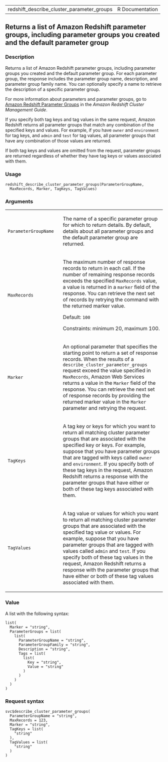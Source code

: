 <table style="width: 100%;">
<tbody>
<tr class="odd">
<td>redshift_describe_cluster_parameter_groups</td>
<td style="text-align: right;">R Documentation</td>
</tr>
</tbody>
</table>

## Returns a list of Amazon Redshift parameter groups, including parameter groups you created and the default parameter group

### Description

Returns a list of Amazon Redshift parameter groups, including parameter
groups you created and the default parameter group. For each parameter
group, the response includes the parameter group name, description, and
parameter group family name. You can optionally specify a name to
retrieve the description of a specific parameter group.

For more information about parameters and parameter groups, go to
[Amazon Redshift Parameter
Groups](https://docs.aws.amazon.com/redshift/latest/mgmt/working-with-parameter-groups.html)
in the *Amazon Redshift Cluster Management Guide*.

If you specify both tag keys and tag values in the same request, Amazon
Redshift returns all parameter groups that match any combination of the
specified keys and values. For example, if you have `owner` and
`environment` for tag keys, and `admin` and `test` for tag values, all
parameter groups that have any combination of those values are returned.

If both tag keys and values are omitted from the request, parameter
groups are returned regardless of whether they have tag keys or values
associated with them.

### Usage

    redshift_describe_cluster_parameter_groups(ParameterGroupName,
      MaxRecords, Marker, TagKeys, TagValues)

### Arguments

<table>
<colgroup>
<col style="width: 35%" />
<col style="width: 65%" />
</colgroup>
<tbody>
<tr class="odd">
<td><code
id="redshift_describe_cluster_parameter_groups_:_ParameterGroupName">ParameterGroupName</code></td>
<td><p>The name of a specific parameter group for which to return
details. By default, details about all parameter groups and the default
parameter group are returned.</p></td>
</tr>
<tr class="even">
<td><code
id="redshift_describe_cluster_parameter_groups_:_MaxRecords">MaxRecords</code></td>
<td><p>The maximum number of response records to return in each call. If
the number of remaining response records exceeds the specified
<code>MaxRecords</code> value, a value is returned in a
<code>marker</code> field of the response. You can retrieve the next set
of records by retrying the command with the returned marker value.</p>
<p>Default: <code>100</code></p>
<p>Constraints: minimum 20, maximum 100.</p></td>
</tr>
<tr class="odd">
<td><code
id="redshift_describe_cluster_parameter_groups_:_Marker">Marker</code></td>
<td><p>An optional parameter that specifies the starting point to return
a set of response records. When the results of a
<code>describe_cluster_parameter_groups</code> request exceed the value
specified in <code>MaxRecords</code>, Amazon Web Services returns a
value in the <code>Marker</code> field of the response. You can retrieve
the next set of response records by providing the returned marker value
in the <code>Marker</code> parameter and retrying the request.</p></td>
</tr>
<tr class="even">
<td><code
id="redshift_describe_cluster_parameter_groups_:_TagKeys">TagKeys</code></td>
<td><p>A tag key or keys for which you want to return all matching
cluster parameter groups that are associated with the specified key or
keys. For example, suppose that you have parameter groups that are
tagged with keys called <code>owner</code> and <code>environment</code>.
If you specify both of these tag keys in the request, Amazon Redshift
returns a response with the parameter groups that have either or both of
these tag keys associated with them.</p></td>
</tr>
<tr class="odd">
<td><code
id="redshift_describe_cluster_parameter_groups_:_TagValues">TagValues</code></td>
<td><p>A tag value or values for which you want to return all matching
cluster parameter groups that are associated with the specified tag
value or values. For example, suppose that you have parameter groups
that are tagged with values called <code>admin</code> and
<code>test</code>. If you specify both of these tag values in the
request, Amazon Redshift returns a response with the parameter groups
that have either or both of these tag values associated with
them.</p></td>
</tr>
</tbody>
</table>

### Value

A list with the following syntax:

    list(
      Marker = "string",
      ParameterGroups = list(
        list(
          ParameterGroupName = "string",
          ParameterGroupFamily = "string",
          Description = "string",
          Tags = list(
            list(
              Key = "string",
              Value = "string"
            )
          )
        )
      )
    )

### Request syntax

    svc$describe_cluster_parameter_groups(
      ParameterGroupName = "string",
      MaxRecords = 123,
      Marker = "string",
      TagKeys = list(
        "string"
      ),
      TagValues = list(
        "string"
      )
    )
